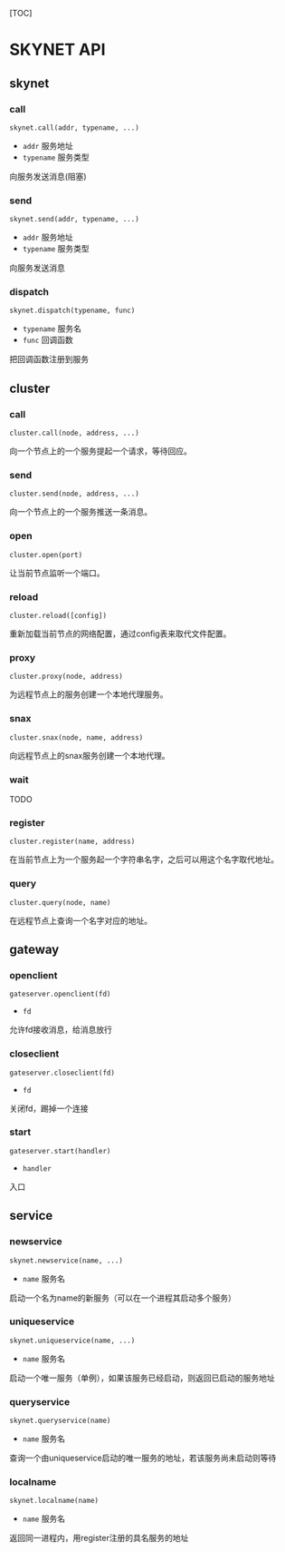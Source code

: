 [TOC]

# SKYNET API



## skynet

### call

`skynet.call(addr, typename, ...)`

- `addr` 服务地址
- `typename` 服务类型

向服务发送消息(阻塞)

### send

`skynet.send(addr, typename, ...)`

- `addr` 服务地址
- `typename` 服务类型

向服务发送消息

### dispatch

`skynet.dispatch(typename, func)`

- `typename` 服务名
- `func` 回调函数

把回调函数注册到服务



## cluster

### call

`cluster.call(node, address, ...)` 

向一个节点上的一个服务提起一个请求，等待回应。

### send

`cluster.send(node, address, ...)`

向一个节点上的一个服务推送一条消息。

### open

`cluster.open(port)` 

让当前节点监听一个端口。

### reload

`cluster.reload([config])` 

重新加载当前节点的网络配置，通过config表来取代文件配置。

### proxy

`cluster.proxy(node, address)` 

为远程节点上的服务创建一个本地代理服务。

### snax

`cluster.snax(node, name, address)` 

向远程节点上的snax服务创建一个本地代理。

### wait

TODO

### register

`cluster.register(name, address)` 

在当前节点上为一个服务起一个字符串名字，之后可以用这个名字取代地址。

### query

`cluster.query(node, name)` 

在远程节点上查询一个名字对应的地址。



## gateway

### openclient

`gateserver.openclient(fd)`

- `fd`

允许fd接收消息，给消息放行

### closeclient

`gateserver.closeclient(fd)`

- `fd`

关闭fd，踢掉一个连接

### start

`gateserver.start(handler)`

- `handler`

入口



## service

### newservice

`skynet.newservice(name, ...)`

- `name` 服务名

启动一个名为name的新服务（可以在一个进程其启动多个服务）

### uniqueservice

`skynet.uniqueservice(name, ...)`

- `name` 服务名

启动一个唯一服务（单例），如果该服务已经启动，则返回已启动的服务地址

### queryservice

`skynet.queryservice(name)`

- `name` 服务名

查询一个由uniqueservice启动的唯一服务的地址，若该服务尚未启动则等待

### localname

`skynet.localname(name)`

- `name` 服务名

返回同一进程内，用register注册的具名服务的地址

